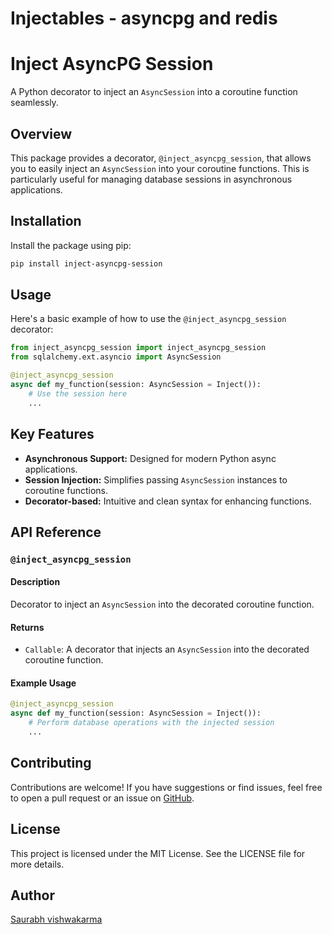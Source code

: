 # Injectables - asyncpg and redis


Inject AsyncPG Session
======================

A Python decorator to inject an `AsyncSession` into a coroutine function seamlessly.

Overview
--------

This package provides a decorator, `@inject_asyncpg_session`, that allows you to easily inject an `AsyncSession` into your coroutine functions. This is particularly useful for managing database sessions in asynchronous applications.

Installation
------------

Install the package using pip:

```bash
pip install inject-asyncpg-session
```

Usage
-----

Here's a basic example of how to use the `@inject_asyncpg_session` decorator:

```python
from inject_asyncpg_session import inject_asyncpg_session
from sqlalchemy.ext.asyncio import AsyncSession

@inject_asyncpg_session
async def my_function(session: AsyncSession = Inject()):
    # Use the session here
    ...
```

Key Features
------------

- **Asynchronous Support:** Designed for modern Python async applications.
- **Session Injection:** Simplifies passing `AsyncSession` instances to coroutine functions.
- **Decorator-based:** Intuitive and clean syntax for enhancing functions.

API Reference
-------------

### `@inject_asyncpg_session`

#### Description

Decorator to inject an `AsyncSession` into the decorated coroutine function.

#### Returns

- `Callable`: A decorator that injects an `AsyncSession` into the decorated coroutine function.

#### Example Usage

```python
@inject_asyncpg_session
async def my_function(session: AsyncSession = Inject()):
    # Perform database operations with the injected session
    ...
```

Contributing
------------

Contributions are welcome! If you have suggestions or find issues, feel free to open a pull request or an issue on [GitHub](https://github.com/yourusername/inject-asyncpg-session).

License
-------

This project is licensed under the MIT License. See the LICENSE file for more details.

Author
------

[Saurabh vishwakarma](https://github.com/saurabh254)
```
